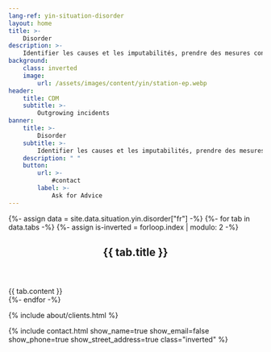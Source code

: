 ```yaml
---
lang-ref: yin-situation-disorder
layout: home
title: >-
    Disorder
description: >-
    Identifier les causes et les imputabilités, prendre des mesures conservatoires, sauver la situation.
background:
    class: inverted
    image:
        url: /assets/images/content/yin/station-ep.webp
header:
    title: CDM
    subtitle: >-
        Outgrowing incidents
banner:
    title: >-
        Disorder
    subtitle: >-
        Identifier les causes et les imputabilités, prendre des mesures conservatoires, sauver la situation
    description: " "
    button:
        url: >-
            #contact
        label: >-
            Ask for Advice
---
```


{%- assign data = site.data.situation.yin.disorder["fr"] -%}
{%- for tab in data.tabs -%}
{%- assign is-inverted = forloop.index | modulo: 2 -%}
<section id="{{ tab.id }}" {% if is-inverted == 0 %}class="inverted"{% endif %}>
    <header class="major">
        <h2>{{ tab.title }}</h2>
    </header>
    {{ tab.content }}
</section>
{%- endfor -%}

{% include about/clients.html %}

{% include contact.html show_name=true show_email=false show_phone=true show_street_address=true class="inverted" %}
